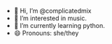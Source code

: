 - 👋 Hi, I’m @complicatedmix
- 👀 I’m interested in music.
- 🌱 I’m currently learning python.
- 😄 Pronouns: she/they

<!---
complicatedmix/complicatedmix is a ✨ special ✨ repository because its `README.md` (this file) appears on your GitHub profile.
You can click the Preview link to take a look at your changes.
--->

